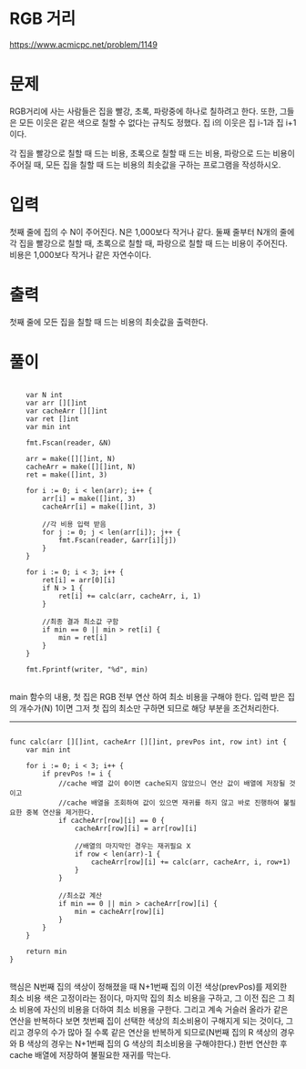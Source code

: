 RGB 거리
=============
<https://www.acmicpc.net/problem/1149>
# 문제
RGB거리에 사는 사람들은 집을 빨강, 초록, 파랑중에 하나로 칠하려고 한다. 또한, 그들은 모든 이웃은 같은 색으로 칠할 수 없다는 규칙도 정했다. 집 i의 이웃은 집 i-1과 집 i+1이다.

각 집을 빨강으로 칠할 때 드는 비용, 초록으로 칠할 때 드는 비용, 파랑으로 드는 비용이 주어질 때, 모든 집을 칠할 때 드는 비용의 최솟값을 구하는 프로그램을 작성하시오.
# 입력
첫째 줄에 집의 수 N이 주어진다. N은 1,000보다 작거나 같다. 둘째 줄부터 N개의 줄에 각 집을 빨강으로 칠할 때, 초록으로 칠할 때, 파랑으로 칠할 때 드는 비용이 주어진다. 비용은 1,000보다 작거나 같은 자연수이다.
# 출력
첫째 줄에 모든 집을 칠할 때 드는 비용의 최솟값을 출력한다.
# 풀이
<pre>
<code>
	var N int
	var arr [][]int
	var cacheArr [][]int
	var ret []int
	var min int

	fmt.Fscan(reader, &N)

	arr = make([][]int, N)
	cacheArr = make([][]int, N)
	ret = make([]int, 3)

	for i := 0; i < len(arr); i++ {
		arr[i] = make([]int, 3)
		cacheArr[i] = make([]int, 3)

		//각 비용 입력 받음
		for j := 0; j < len(arr[i]); j++ {
			fmt.Fscan(reader, &arr[i][j])
		}
	}

	for i := 0; i < 3; i++ {
		ret[i] = arr[0][i]
		if N > 1 {
			ret[i] += calc(arr, cacheArr, i, 1)
		}

		//최종 결과 최소값 구함
		if min == 0 || min > ret[i] {
			min = ret[i]
		}
	}

	fmt.Fprintf(writer, "%d", min)
</code>
</pre>
main 함수의 내용, 첫 집은 RGB 전부 연산 하여 최소 비용을 구해야 한다. 입력 받은 집의 개수가(N) 1이면 그저 첫 집의 최소만 구하면 되므로 해당 부분을 조건처리한다.
* * *
<pre>
<code>
func calc(arr [][]int, cacheArr [][]int, prevPos int, row int) int {
	var min int

	for i := 0; i < 3; i++ {
		if prevPos != i {
			//cache 배열 값이 0이면 cache되지 않았으니 연산 값이 배열에 저장될 것이고
			//cache 배열을 조회하여 값이 있으면 재귀를 하지 않고 바로 진행하여 불필요한 중복 연산을 제거한다.
			if cacheArr[row][i] == 0 {
				cacheArr[row][i] = arr[row][i]

				//배열의 마지막인 경우는 재귀필요 X
				if row < len(arr)-1 {
					cacheArr[row][i] += calc(arr, cacheArr, i, row+1)
				}
			}

			//최소값 계산
			if min == 0 || min > cacheArr[row][i] {
				min = cacheArr[row][i]
			}
		}
	}

	return min
}
</code>
</pre>
핵심은 N번째 집의 색상이 정해졌을 때 N+1번째 집의 이전 색상(prevPos)를 제외한 최소 비용 색은 고정이라는 점이다, 마지막 집의 최소 비용을 구하고, 그 이전 집은 그 최소 비용에 자신의 비용을 더하여 최소 비용을 구한다. 그리고 계속 거슬러 올라가 같은 연산을 반복하다 보면 첫번째 집이 선택한 색상의 최소비용이 구해지게 되는 것이다, 그리고 경우의 수가 많아 질 수록 같은 연산을 반복하게 되므로(N번째 집의 R 색상의 경우와 B 색상의 경우는 N+1번째 집의 G 색상의 최소비용을 구해야한다.) 한번 연산한 후 cache 배열에 저장하여 불필요한 재귀를 막는다.